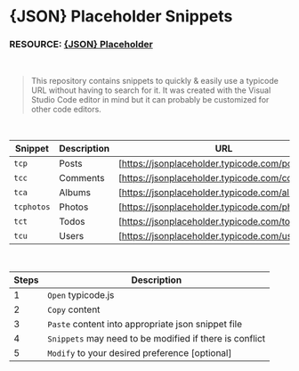 # {JSON} Placeholder Snippets

### RESOURCE: [{JSON} Placeholder](https://jsonplaceholder.typicode.com)

&nbsp;

> This repository contains snippets to quickly & easily use a typicode URL without having to search for it. It was created with the Visual Studio Code editor in mind but it can probably be customized for other code editors.

&nbsp;

| Snippet    | Description | URL                                             |
| ---------- | ----------- | ----------------------------------------------- |
| `tcp`      | Posts       | [https://jsonplaceholder.typicode.com/posts]    |
| `tcc`      | Comments    | [https://jsonplaceholder.typicode.com/comments] |
| `tca`      | Albums      | [https://jsonplaceholder.typicode.com/albums]   |
| `tcphotos` | Photos      | [https://jsonplaceholder.typicode.com/photos]   |
| `tct`      | Todos       | [https://jsonplaceholder.typicode.com/todos]    |
| `tcu`      | Users       | [https://jsonplaceholder.typicode.com/users]    |

&nbsp;

| Steps | Description                                             |
| ----- | ------------------------------------------------------- |
| 1     | `Open` typicode.js                                      |
| 2     | `Copy` content                                          |
| 3     | `Paste` content into appropriate json snippet file      |
| 4     | `Snippets` may need to be modified if there is conflict |
| 5     | `Modify` to your desired preference [optional]          |
